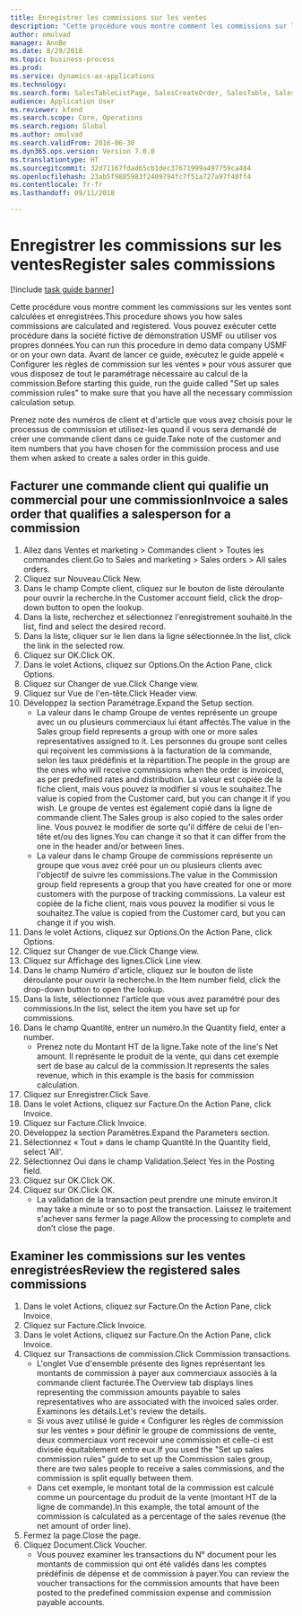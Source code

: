 ```yaml
--- 
title: Enregistrer les commissions sur les ventes
description: "Cette procédure vous montre comment les commissions sur les ventes sont calculées et enregistrées."
author: omulvad
manager: AnnBe
ms.date: 8/29/2018
ms.topic: business-process
ms.prod: 
ms.service: dynamics-ax-applications
ms.technology: 
ms.search.form: SalesTableListPage, SalesCreateOrder, SalesTable, SalesEditLines,  CustInvoiceJournal, CommissionTrans, LedgerTransVoucher
audience: Application User
ms.reviewer: kfend
ms.search.scope: Core, Operations
ms.search.region: Global
ms.author: omulvad
ms.search.validFrom: 2016-06-30
ms.dyn365.ops.version: Version 7.0.0
ms.translationtype: HT
ms.sourcegitcommit: 32d71167fdad65cb1dec37671999a497759ca484
ms.openlocfilehash: 23ab5f9885983f2409794fc7f51a727a97f40ff4
ms.contentlocale: fr-fr
ms.lasthandoff: 09/11/2018

---
```

# <a name="register-sales-commissions"></a><span data-ttu-id="def1c-103">Enregistrer les commissions sur les ventes</span><span class="sxs-lookup"><span data-stu-id="def1c-103">Register sales commissions</span></span>

[!include [task guide banner](../../includes/task-guide-banner.md)]

<span data-ttu-id="def1c-104">Cette procédure vous montre comment les commissions sur les ventes sont calculées et enregistrées.</span><span class="sxs-lookup"><span data-stu-id="def1c-104">This procedure shows you how sales commissions are calculated and registered.</span></span> <span data-ttu-id="def1c-105">Vous pouvez exécuter cette procédure dans la société fictive de démonstration USMF ou utiliser vos propres données.</span><span class="sxs-lookup"><span data-stu-id="def1c-105">You can run this procedure in demo data company USMF or on your own data.</span></span> <span data-ttu-id="def1c-106">Avant de lancer ce guide, exécutez le guide appelé « Configurer les règles de commission sur les ventes » pour vous assurer que vous disposez de tout le paramétrage nécessaire au calcul de la commission.</span><span class="sxs-lookup"><span data-stu-id="def1c-106">Before starting this guide, run the guide called "Set up sales commission rules" to make sure that you have all the necessary commission calculation setup.</span></span>

<span data-ttu-id="def1c-107">Prenez note des numéros de client et d'article que vous avez choisis pour le processus de commission et utilisez-les quand il vous sera demandé de créer une commande client dans ce guide.</span><span class="sxs-lookup"><span data-stu-id="def1c-107">Take note of the customer and item numbers that you have chosen for the commission process and use them when asked to create a sales order in this guide.</span></span>


## <a name="invoice-a-sales-order-that-qualifies-a-salesperson-for-a-commission"></a><span data-ttu-id="def1c-108">Facturer une commande client qui qualifie un commercial pour une commission</span><span class="sxs-lookup"><span data-stu-id="def1c-108">Invoice a sales order that qualifies a salesperson for a commission</span></span>
1. <span data-ttu-id="def1c-109">Allez dans Ventes et marketing > Commandes client > Toutes les commandes client.</span><span class="sxs-lookup"><span data-stu-id="def1c-109">Go to Sales and marketing > Sales orders > All sales orders.</span></span>
2. <span data-ttu-id="def1c-110">Cliquez sur Nouveau.</span><span class="sxs-lookup"><span data-stu-id="def1c-110">Click New.</span></span>
3. <span data-ttu-id="def1c-111">Dans le champ Compte client, cliquez sur le bouton de liste déroulante pour ouvrir la recherche.</span><span class="sxs-lookup"><span data-stu-id="def1c-111">In the Customer account field, click the drop-down button to open the lookup.</span></span>
4. <span data-ttu-id="def1c-112">Dans la liste, recherchez et sélectionnez l'enregistrement souhaité.</span><span class="sxs-lookup"><span data-stu-id="def1c-112">In the list, find and select the desired record.</span></span>
5. <span data-ttu-id="def1c-113">Dans la liste, cliquer sur le lien dans la ligne sélectionnée.</span><span class="sxs-lookup"><span data-stu-id="def1c-113">In the list, click the link in the selected row.</span></span>
6. <span data-ttu-id="def1c-114">Cliquez sur OK.</span><span class="sxs-lookup"><span data-stu-id="def1c-114">Click OK.</span></span>
7. <span data-ttu-id="def1c-115">Dans le volet Actions, cliquez sur Options.</span><span class="sxs-lookup"><span data-stu-id="def1c-115">On the Action Pane, click Options.</span></span>
8. <span data-ttu-id="def1c-116">Cliquez sur Changer de vue.</span><span class="sxs-lookup"><span data-stu-id="def1c-116">Click Change view.</span></span>
9. <span data-ttu-id="def1c-117">Cliquez sur Vue de l'en-tête.</span><span class="sxs-lookup"><span data-stu-id="def1c-117">Click Header view.</span></span>
10. <span data-ttu-id="def1c-118">Développez la section Paramétrage.</span><span class="sxs-lookup"><span data-stu-id="def1c-118">Expand the Setup section.</span></span>
    * <span data-ttu-id="def1c-119">La valeur dans le champ Groupe de ventes représente un groupe avec un ou plusieurs commerciaux lui étant affectés.</span><span class="sxs-lookup"><span data-stu-id="def1c-119">The value in the Sales group field represents a group with one or more sales representatives assigned to it.</span></span> <span data-ttu-id="def1c-120">Les personnes du groupe sont celles qui reçoivent les commissions à la facturation de la commande, selon les taux prédéfinis et la répartition.</span><span class="sxs-lookup"><span data-stu-id="def1c-120">The people in the group are the ones who will receive commissions when the order is invoiced, as per predefined rates and distribution.</span></span>   <span data-ttu-id="def1c-121">La valeur est copiée de la fiche client, mais vous pouvez la modifier si vous le souhaitez.</span><span class="sxs-lookup"><span data-stu-id="def1c-121">The value is copied from the Customer card, but you can change it if you wish.</span></span>  <span data-ttu-id="def1c-122">Le groupe de ventes est également copié dans la ligne de commande client.</span><span class="sxs-lookup"><span data-stu-id="def1c-122">The Sales group is also copied to the sales order line.</span></span> <span data-ttu-id="def1c-123">Vous pouvez le modifier de sorte qu'il diffère de celui de l'en-tête et/ou des lignes.</span><span class="sxs-lookup"><span data-stu-id="def1c-123">You can change it so that it can differ from the one in the header and/or between lines.</span></span>  
    * <span data-ttu-id="def1c-124">La valeur dans le champ Groupe de commissions représente un groupe que vous avez créé pour un ou plusieurs clients avec l'objectif de suivre les commissions.</span><span class="sxs-lookup"><span data-stu-id="def1c-124">The value in the Commission group field represents a group that you have created for one or more customers with the purpose of tracking commissions.</span></span>   <span data-ttu-id="def1c-125">La valeur est copiée de la fiche client, mais vous pouvez la modifier si vous le souhaitez.</span><span class="sxs-lookup"><span data-stu-id="def1c-125">The value is copied from the Customer card, but you can change it if you wish.</span></span>   
11. <span data-ttu-id="def1c-126">Dans le volet Actions, cliquez sur Options.</span><span class="sxs-lookup"><span data-stu-id="def1c-126">On the Action Pane, click Options.</span></span>
12. <span data-ttu-id="def1c-127">Cliquez sur Changer de vue.</span><span class="sxs-lookup"><span data-stu-id="def1c-127">Click Change view.</span></span>
13. <span data-ttu-id="def1c-128">Cliquez sur Affichage des lignes.</span><span class="sxs-lookup"><span data-stu-id="def1c-128">Click Line view.</span></span>
14. <span data-ttu-id="def1c-129">Dans le champ Numéro d'article, cliquez sur le bouton de liste déroulante pour ouvrir la recherche.</span><span class="sxs-lookup"><span data-stu-id="def1c-129">In the Item number field, click the drop-down button to open the lookup.</span></span>
15. <span data-ttu-id="def1c-130">Dans la liste, sélectionnez l'article que vous avez paramétré pour des commissions.</span><span class="sxs-lookup"><span data-stu-id="def1c-130">In the list, select the item you have set up for commissions.</span></span> 
16. <span data-ttu-id="def1c-131">Dans le champ Quantité, entrer un numéro.</span><span class="sxs-lookup"><span data-stu-id="def1c-131">In the Quantity field, enter a number.</span></span>
    * <span data-ttu-id="def1c-132">Prenez note du Montant HT de la ligne.</span><span class="sxs-lookup"><span data-stu-id="def1c-132">Take note of the line's Net amount.</span></span> <span data-ttu-id="def1c-133">Il représente le produit de la vente, qui dans cet exemple sert de base au calcul de la commission.</span><span class="sxs-lookup"><span data-stu-id="def1c-133">It represents the sales revenue, which in this example is the basis for commission calculation.</span></span>  
17. <span data-ttu-id="def1c-134">Cliquez sur Enregistrer.</span><span class="sxs-lookup"><span data-stu-id="def1c-134">Click Save.</span></span>
18. <span data-ttu-id="def1c-135">Dans le volet Actions, cliquez sur Facture.</span><span class="sxs-lookup"><span data-stu-id="def1c-135">On the Action Pane, click Invoice.</span></span>
19. <span data-ttu-id="def1c-136">Cliquez sur Facture.</span><span class="sxs-lookup"><span data-stu-id="def1c-136">Click Invoice.</span></span>
20. <span data-ttu-id="def1c-137">Développez la section Paramètres.</span><span class="sxs-lookup"><span data-stu-id="def1c-137">Expand the Parameters section.</span></span>
21. <span data-ttu-id="def1c-138">Sélectionnez « Tout » dans le champ Quantité.</span><span class="sxs-lookup"><span data-stu-id="def1c-138">In the Quantity field, select 'All'.</span></span>
22. <span data-ttu-id="def1c-139">Sélectionnez Oui dans le champ Validation.</span><span class="sxs-lookup"><span data-stu-id="def1c-139">Select Yes in the Posting field.</span></span>
23. <span data-ttu-id="def1c-140">Cliquez sur OK.</span><span class="sxs-lookup"><span data-stu-id="def1c-140">Click OK.</span></span>
24. <span data-ttu-id="def1c-141">Cliquez sur OK.</span><span class="sxs-lookup"><span data-stu-id="def1c-141">Click OK.</span></span>
    * <span data-ttu-id="def1c-142">La validation de la transaction peut prendre une minute environ.</span><span class="sxs-lookup"><span data-stu-id="def1c-142">It may take a minute or so to post the transaction.</span></span> <span data-ttu-id="def1c-143">Laissez le traitement s'achever sans fermer la page.</span><span class="sxs-lookup"><span data-stu-id="def1c-143">Allow the processing to complete and don’t close the page.</span></span>  

## <a name="review-the-registered-sales-commissions"></a><span data-ttu-id="def1c-144">Examiner les commissions sur les ventes enregistrées</span><span class="sxs-lookup"><span data-stu-id="def1c-144">Review the registered sales commissions</span></span>
1. <span data-ttu-id="def1c-145">Dans le volet Actions, cliquez sur Facture.</span><span class="sxs-lookup"><span data-stu-id="def1c-145">On the Action Pane, click Invoice.</span></span>
2. <span data-ttu-id="def1c-146">Cliquez sur Facture.</span><span class="sxs-lookup"><span data-stu-id="def1c-146">Click Invoice.</span></span>
3. <span data-ttu-id="def1c-147">Dans le volet Actions, cliquez sur Facture.</span><span class="sxs-lookup"><span data-stu-id="def1c-147">On the Action Pane, click Invoice.</span></span>
4. <span data-ttu-id="def1c-148">Cliquez sur Transactions de commission.</span><span class="sxs-lookup"><span data-stu-id="def1c-148">Click Commission transactions.</span></span>
    * <span data-ttu-id="def1c-149">L'onglet Vue d'ensemble présente des lignes représentant les montants de commission à payer aux commerciaux associés à la commande client facturée.</span><span class="sxs-lookup"><span data-stu-id="def1c-149">The Overview tab displays lines representing the commission amounts payable to sales representatives who are associated with the invoiced sales order.</span></span> <span data-ttu-id="def1c-150">Examinons les détails.</span><span class="sxs-lookup"><span data-stu-id="def1c-150">Let's review the details.</span></span>     
    * <span data-ttu-id="def1c-151">Si vous avez utilisé le guide « Configurer les règles de commission sur les ventes » pour définir le groupe de commissions de vente, deux commerciaux vont recevoir une commission et celle-ci est divisée équitablement entre eux.</span><span class="sxs-lookup"><span data-stu-id="def1c-151">If you used the "Set up sales commission rules" guide to set up the Commission sales group, there are two sales people to receive a sales commissions, and the commission is split equally between them.</span></span>  
    * <span data-ttu-id="def1c-152">Dans cet exemple, le montant total de la commission est calculé comme un pourcentage du produit de la vente (montant HT de la ligne de commande).</span><span class="sxs-lookup"><span data-stu-id="def1c-152">In this example, the total amount of the commission is calculated as a percentage of the sales revenue (the net amount of order line).</span></span>   
5. <span data-ttu-id="def1c-153">Fermez la page.</span><span class="sxs-lookup"><span data-stu-id="def1c-153">Close the page.</span></span>
6. <span data-ttu-id="def1c-154">Cliquez Document.</span><span class="sxs-lookup"><span data-stu-id="def1c-154">Click Voucher.</span></span>
    * <span data-ttu-id="def1c-155">Vous pouvez examiner les transactions du N° document pour les montants de commission qui ont été validés dans les comptes prédéfinis de dépense et de commission à payer.</span><span class="sxs-lookup"><span data-stu-id="def1c-155">You can review the voucher transactions for the commission amounts that have been posted to the predefined commission expense and commission payable accounts.</span></span>  


